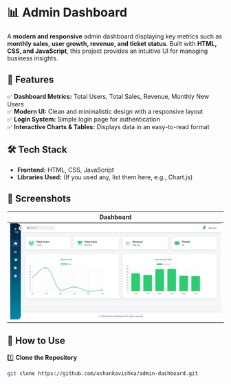 # 📊 Admin Dashboard  

A **modern and responsive** admin dashboard displaying key metrics such as **monthly sales, user growth, revenue, and ticket status**. Built with **HTML, CSS, and JavaScript**, this project provides an intuitive UI for managing business insights.  

## 🚀 Features  
✅ **Dashboard Metrics:** Total Users, Total Sales, Revenue, Monthly New Users  
✅ **Modern UI:** Clean and minimalistic design with a responsive layout  
✅ **Login System:** Simple login page for authentication  
✅ **Interactive Charts & Tables:** Displays data in an easy-to-read format  

## 🛠️ Tech Stack  
- **Frontend:** HTML, CSS, JavaScript  
- **Libraries Used:** (If you used any, list them here, e.g., Chart.js)  

## 📸 Screenshots  
| Dashboard |
|-----------|
| ![Dashboard](screenshots/image.png) |

## 🎯 How to Use  
1️⃣ **Clone the Repository**  
```bash
git clone https://github.com/ushankavishka/admin-dashboard.git

